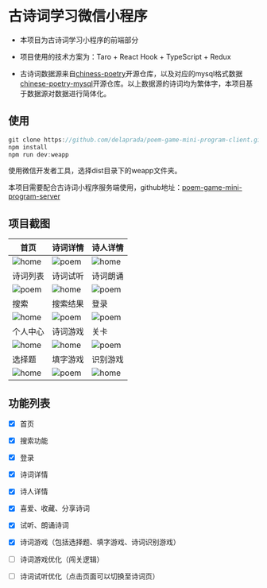 # 古诗词学习微信小程序
  
- 本项目为古诗词学习小程序的前端部分

- 项目使用的技术方案为：Taro + React Hook + TypeScript + Redux

- 古诗词数据源来自[chiness-poetry](https://github.com/chinese-poetry/chinese-poetry)开源仓库，以及对应的mysql格式数据[chinese-poetry-mysql](https://github.com/KomaBeyond/chinese-poetry-mysql)开源仓库。以上数据源的诗词均为繁体字，本项目基于数据源对数据进行简体化。

## 使用

```javascript
git clone https://github.com/delaprada/poem-game-mini-program-client.git
npm install
npm run dev:weapp
```

使用微信开发者工具，选择dist目录下的weapp文件夹。

本项目需要配合古诗词小程序服务端使用，github地址：[poem-game-mini-program-server](https://github.com/delaprada/poem-game-mini-program-server)

## 项目截图

|  首页   | 诗词详情  |  诗人详情   |
|  ----  | ----  | ----  |
| ![home](https://github.com/delaprada/poem-game-mini-program-client/raw/dev/images/homepage.PNG)  | ![poem](https://github.com/delaprada/poem-game-mini-program-client/raw/dev/images/poempage.PNG) |![home](https://github.com/delaprada/poem-game-mini-program-client/raw/dev/images/poetpage.PNG)|
|  诗词列表   | 诗词试听  | 诗词朗诵 |
| ![poem](https://github.com/delaprada/poem-game-mini-program-client/raw/dev/images/poemListpage.PNG)  | ![home](https://github.com/delaprada/poem-game-mini-program-client/raw/dev/images/listenpage.PNG) |![poem](https://github.com/delaprada/poem-game-mini-program-client/raw/dev/images/langsong.PNG)|
|  搜索   | 搜索结果  | 登录 |
| ![home](https://github.com/delaprada/poem-game-mini-program-client/raw/dev/images/searchpage.PNG)  | ![poem](https://github.com/delaprada/poem-game-mini-program-client/raw/dev/images/searchresultpage.PNG) | ![poem](https://github.com/delaprada/poem-game-mini-program-client/raw/dev/images/login.PNG) |
|  个人中心   | 诗词游戏  | 关卡 |
| ![home](https://github.com/delaprada/poem-game-mini-program-client/raw/dev/images/userpage.PNG)  | ![home](https://github.com/delaprada/poem-game-mini-program-client/raw/dev/images/gamepage.PNG) |![poem](https://github.com/delaprada/poem-game-mini-program-client/raw/dev/images/roundpage.PNG)|
|  选择题   | 填字游戏  | 识别游戏   |
| ![home](https://github.com/delaprada/poem-game-mini-program-client/raw/dev/images/choicegamepage.PNG)  | ![poem](https://github.com/delaprada/poem-game-mini-program-client/raw/dev/images/crosswordgamepage.PNG) |![home](https://github.com/delaprada/poem-game-mini-program-client/raw/dev/images/identifygamepage.PNG)  |

## 功能列表

- [x] 首页
  
- [x] 搜索功能

- [x] 登录
  
- [x] 诗词详情
  
- [x] 诗人详情

- [x] 喜爱、收藏、分享诗词

- [x] 试听、朗诵诗词

- [x] 诗词游戏（包括选择题、填字游戏、诗词识别游戏）

- [ ] 诗词游戏优化（闯关逻辑）

- [ ] 诗词试听优化（点击页面可以切换至诗词页） 
